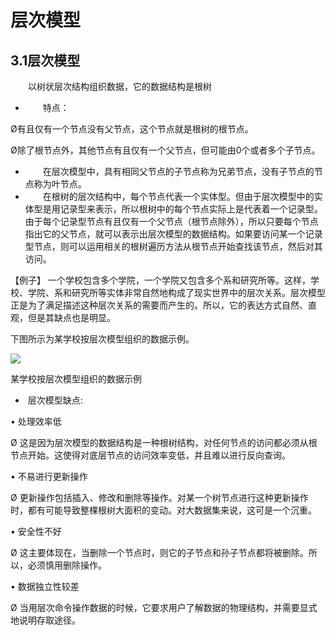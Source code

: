 # 层次模型

## 3.1层次模型

　　以树状层次结构组织数据，它的数据结构是根树

+ 　　特点：

Ø有且仅有一个节点没有父节点，这个节点就是根树的根节点。

Ø除了根节点外，其他节点有且仅有一个父节点，但可能由0个或者多个子节点。

 

+ 　　在层次模型中，具有相同父节点的子节点称为兄弟节点，没有子节点的节点称为叶节点。
+ 　　在根树的层次结构中，每个节点代表一个实体型。但由于层次模型中的实体型是用记录型来表示，所以根树中的每个节点实际上是代表着一个记录型。由于每个记录型节点有且仅有一个父节点（根节点除外），所以只要每个节点指出它的父节点，就可以表示出层次模型的数据结构。如果要访问某一个记录型节点，则可以运用相关的根树遍历方法从根节点开始查找该节点，然后对其访问。

 【例子】 一个学校包含多个学院，一个学院又包含多个系和研究所等。这样，学校、学院、系和研究所等实体非常自然地构成了现实世界中的层次关系。层次模型正是为了满足描述这种层次关系的需要而产生的。所以，它的表达方式自然、直观，但是其缺点也是明显。

 下图所示为某学校按层次模型组织的数据示例。

![](https://cdn.jsdelivr.net/gh/ZanderZhao/img20/file/20191025233410.png)

某学校按层次模型组织的数据示例

 

 

+ ​        层次模型缺点:

•        处理效率低

Ø  这是因为层次模型的数据结构是一种根树结构，对任何节点的访问都必须从根节点开始。这使得对底层节点的访问效率变低，并且难以进行反向查询。

•        不易进行更新操作

Ø  更新操作包括插入、修改和删除等操作。对某一个树节点进行这种更新操作时，都有可能导致整棵根树大面积的变动。对大数据集来说，这可是一个沉重。

•        安全性不好

Ø  这主要体现在，当删除一个节点时，则它的子节点和孙子节点都将被删除。所以，必须慎用删除操作。

•        数据独立性较差

Ø  当用层次命令操作数据的时候，它要求用户了解数据的物理结构，并需要显式地说明存取途径。

 

 

